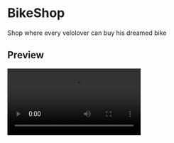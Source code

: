 # **BikeShop**
Shop where every velolover can buy his dreamed bike

## Preview
<video src="./docs/KotekPsotek_Store.mp4" autoplay controls>

## Technological Chooses
1. React - for firm and proficient experiences and working sign,
2. Redux - to sotre state between Components,
3. SWC - For faster transpilation and building,
4. TypeScript - for solid Typing and for convinience in next time editing,
5. TailwindCSS - bring convinience in styling,
6. Flowbite-React - bring amaizing components abbreviates a lot👌

# License
Apache-2.0

<h3 align="center">Made with ❤️ by <b><a href="https://github.com/kotekpsotek">kotekpsotek</a></b></h3>
